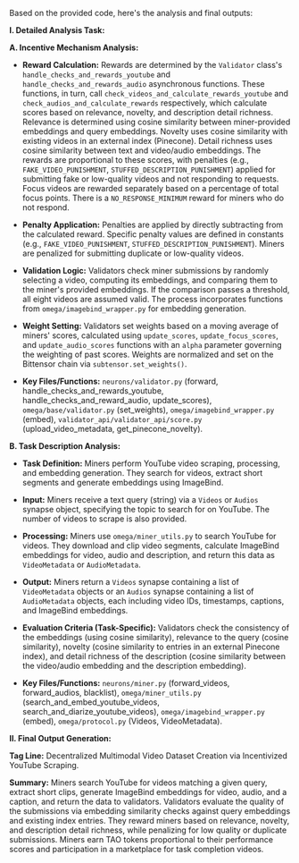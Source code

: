Based on the provided code, here's the analysis and final outputs:

**I. Detailed Analysis Task:**

**A. Incentive Mechanism Analysis:**

* **Reward Calculation:** Rewards are determined by the `Validator` class's `handle_checks_and_rewards_youtube` and `handle_checks_and_rewards_audio` asynchronous functions. These functions, in turn, call `check_videos_and_calculate_rewards_youtube` and `check_audios_and_calculate_rewards` respectively, which calculate scores based on relevance, novelty, and description detail richness.  Relevance is determined using cosine similarity between miner-provided embeddings and query embeddings. Novelty uses cosine similarity with existing videos in an external index (Pinecone). Detail richness uses cosine similarity between text and video/audio embeddings. The rewards are proportional to these scores, with penalties (e.g., `FAKE_VIDEO_PUNISHMENT`, `STUFFED_DESCRIPTION_PUNISHMENT`) applied for submitting fake or low-quality videos and not responding to requests. Focus videos are rewarded separately based on a percentage of total focus points.  There is a `NO_RESPONSE_MINIMUM` reward for miners who do not respond.

* **Penalty Application:** Penalties are applied by directly subtracting from the calculated reward. Specific penalty values are defined in constants (e.g., `FAKE_VIDEO_PUNISHMENT`, `STUFFED_DESCRIPTION_PUNISHMENT`).  Miners are penalized for submitting duplicate or low-quality videos.

* **Validation Logic:** Validators check miner submissions by randomly selecting a video, computing its embeddings, and comparing them to the miner's provided embeddings.  If the comparison passes a threshold, all eight videos are assumed valid. The process incorporates functions from `omega/imagebind_wrapper.py` for embedding generation.

* **Weight Setting:** Validators set weights based on a moving average of miners' scores, calculated using `update_scores`, `update_focus_scores`, and `update_audio_scores` functions with an `alpha` parameter governing the weighting of past scores.  Weights are normalized and set on the Bittensor chain via `subtensor.set_weights()`.

* **Key Files/Functions:** `neurons/validator.py` (forward, handle_checks_and_rewards_youtube, handle_checks_and_reward_audio, update_scores), `omega/base/validator.py` (set_weights), `omega/imagebind_wrapper.py` (embed), `validator_api/validator_api/score.py` (upload_video_metadata, get_pinecone_novelty).


**B. Task Description Analysis:**

* **Task Definition:** Miners perform YouTube video scraping, processing, and embedding generation. They search for videos, extract short segments and generate embeddings using ImageBind.

* **Input:** Miners receive a text query (string) via a `Videos` or `Audios` synapse object, specifying the topic to search for on YouTube.  The number of videos to scrape is also provided.

* **Processing:** Miners use `omega/miner_utils.py` to search YouTube for videos.  They download and clip video segments, calculate ImageBind embeddings for video, audio and description, and return this data as `VideoMetadata` or `AudioMetadata`.

* **Output:** Miners return a `Videos` synapse containing a list of `VideoMetadata` objects or an `Audios` synapse containing a list of `AudioMetadata` objects, each including video IDs, timestamps, captions, and ImageBind embeddings.

* **Evaluation Criteria (Task-Specific):** Validators check the consistency of the embeddings (using cosine similarity), relevance to the query (cosine similarity), novelty (cosine similarity to entries in an external Pinecone index), and detail richness of the description (cosine similarity between the video/audio embedding and the description embedding).

* **Key Files/Functions:** `neurons/miner.py` (forward_videos, forward_audios, blacklist), `omega/miner_utils.py` (search_and_embed_youtube_videos, search_and_diarize_youtube_videos), `omega/imagebind_wrapper.py` (embed), `omega/protocol.py` (Videos, VideoMetadata).


**II. Final Output Generation:**

**Tag Line:** Decentralized Multimodal Video Dataset Creation via Incentivized YouTube Scraping.

**Summary:** Miners search YouTube for videos matching a given query, extract short clips, generate ImageBind embeddings for video, audio, and a caption, and return the data to validators. Validators evaluate the quality of the submissions via embedding similarity checks against query embeddings and existing index entries. They reward miners based on relevance, novelty, and description detail richness, while penalizing for low quality or duplicate submissions. Miners earn TAO tokens proportional to their performance scores and participation in a marketplace for task completion videos.


